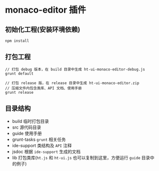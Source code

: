 # monaco-editor 插件

## 初始化工程(安装环境依赖)

    npm install

## 打包工程

    // 打包 debug 版本，在 build 目录中生成 ht-ui-monaco-editor-debug.js
    grunt default

    // 打包 release 版，在 release 目录中生成 ht-ui-monaco-editor.zip
    // 压缩文件内包含类库、API 文档、使用手册
    grunt release

## 目录结构

* build 临时打包目录
* src 源代码目录
* guide 使用手册
* grunt-tasks `grunt` 相关任务
* ide-support 类结构及 `API` 注释
* jsdoc 根据 `ide-support` 生成的文档
* lib 打包类库(`ht.js` 和 `ht-ui.js` 也可以复制到这里，方便运行 `guide` 目录中的例子)
